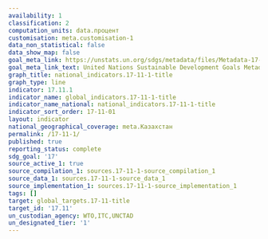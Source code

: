 ```yaml
---
availability: 1
classification: 2
computation_units: data.процент
customisation: meta.customisation-1
data_non_statistical: false
data_show_map: false
goal_meta_link: https://unstats.un.org/sdgs/metadata/files/Metadata-17-11-01.pdf
goal_meta_link_text: United Nations Sustainable Development Goals Metadata (pdf 468kB)
graph_title: national_indicators.17-11-1-title
graph_type: line
indicator: 17.11.1
indicator_name: global_indicators.17-11-1-title
indicator_name_national: national_indicators.17-11-1-title
indicator_sort_order: 17-11-01
layout: indicator
national_geographical_coverage: meta.Казахстан
permalink: /17-11-1/
published: true
reporting_status: complete
sdg_goal: '17'
source_active_1: true
source_compilation_1: sources.17-11-1-source_compilation_1
source_data_1: sources.17-11-1-source_data_1
source_implementation_1: sources.17-11-1-source_implementation_1
tags: []
target: global_targets.17-11-title
target_id: '17.11'
un_custodian_agency: WTO,ITC,UNCTAD
un_designated_tier: '1'
---
```

